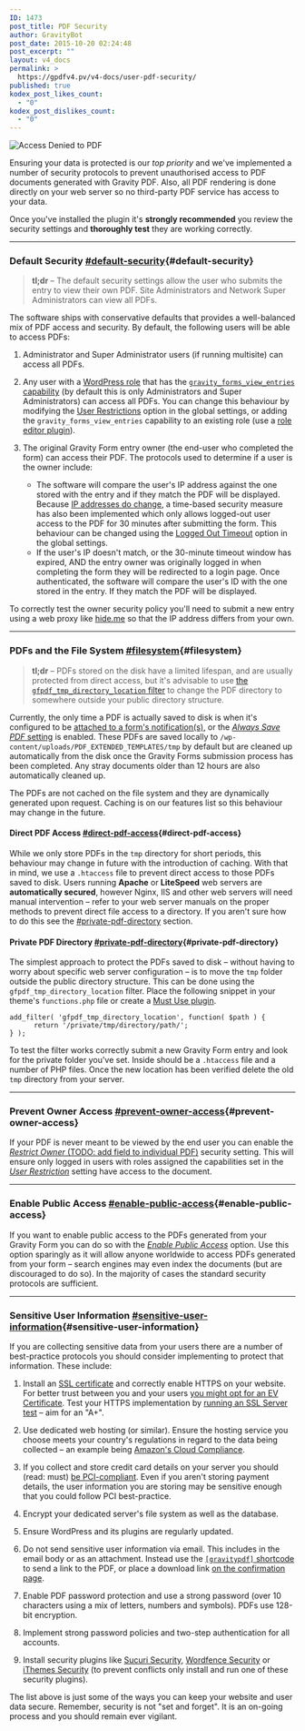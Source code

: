 ```yaml
---
ID: 1473
post_title: PDF Security
author: GravityBot
post_date: 2015-10-20 02:24:48
post_excerpt: ""
layout: v4_docs
permalink: >
  https://gpdfv4.pv/v4-docs/user-pdf-security/
published: true
kodex_post_likes_count:
  - "0"
kodex_post_dislikes_count:
  - "0"
---
```

![Access Denied to PDF](https://gpdfv4.pv/app/uploads/2015/10/access-denied.png) 

Ensuring your data is protected is our *top priority* and we've implemented a number of security protocols to prevent unauthorised access to PDF documents generated with Gravity PDF. Also, all PDF rendering is done directly on your web server so no third-party PDF service has access to your data. 

Once you've installed the plugin it's **strongly recommended** you review the security settings and **thoroughly test** they are working correctly.

---

### Default Security [#default-security](#default-security){#default-security}

> **tl;dr** – The default security settings allow the user who submits the entry to view their own PDF. Site Administrators and Network Super Administrators can view all PDFs.

The software ships with conservative defaults that provides a well-balanced mix of PDF access and security. By default, the following users will be able to access PDFs:

1. Administrator and Super Administrator users (if running multisite) can access all PDFs.

1. Any user with a [WordPress role](https://codex.wordpress.org/Roles_and_Capabilities) that has the [`gravity_forms_view_entries` capability](https://www.gravityhelp.com/documentation/article/role-management-guide/) (by default this is only Administrators and Super Administrators) can access all PDFs. You can change this behaviour by modifying the [User Restrictions](https://gpdfv4.pv/v4-docs/global-settings/#user-restriction) option in the global settings, or adding the `gravity_forms_view_entries` capability to an existing role (use a [role editor plugin](https://wordpress.org/plugins/user-role-editor/)).

1. The original Gravity Form entry owner (the end-user who completed the form) can access their PDF. The protocols used to determine if a user is the owner include:
    * The software will compare the user's IP address against the one stored with the entry and if they match the PDF will be displayed. Because [IP addresses do change](http://whatismyipaddress.com/keeps-changing), a time-based security measure has also been implemented which only allows logged-out user access to the PDF for 30 minutes after submitting the form. This behaviour can be changed using the [Logged Out Timeout](https://gpdfv4.pv/v4-docs/global-settings/#logged-out-timeout) option in the global settings.
    * If the user's IP doesn't match, or the 30-minute timeout window has expired, AND the entry owner was originally logged in when completing the form they will be redirected to a login page. Once authenticated, the software will compare the user's ID with the one stored in the entry. If they match the PDF will be displayed.

To correctly test the owner security policy you'll need to submit a new entry using a web proxy like [hide.me](https://hide.me/en/proxy) so that the IP address differs from your own.

---

### PDFs and the File System [#filesystem](#filesystem){#filesystem}

> **tl;dr** – PDFs stored on the disk have a limited lifespan, and are usually protected from direct access, but it's advisable to use [the `gfpdf_tmp_directory_location` filter](#) to change the PDF directory to somewhere outside your public directory structure.

Currently, the only time a PDF is actually saved to disk is when it's configured to be [attached to a form's notification(s)](https://gpdfv4.pv/v4-docs/setup-pdf/#notifications), or the [*Always Save PDF* setting](https://gpdfv4.pv/v4-docs/setup-pdf/#save-pdf) is enabled. These PDFs are saved locally to `/wp-content/uploads/PDF_EXTENDED_TEMPLATES/tmp` by default but are cleaned up automatically from the disk once the Gravity Forms submission process has been completed. Any stray documents older than 12 hours are also automatically cleaned up. 

The PDFs are not cached on the file system and they are dynamically generated upon request. Caching is on our features list so this behaviour may change in the future.

#### Direct PDF Access [#direct-pdf-access](#direct-pdf-access){#direct-pdf-access}

While we only store PDFs in the `tmp` directory for short periods, this behaviour may change in future with the introduction of caching. With that in mind, we use a `.htaccess` file to prevent direct access to those PDFs saved to disk. Users running **Apache** or **LiteSpeed** web servers are **automatically secured**, however Nginx, IIS and other web servers will need manual intervention – refer to your web server manuals on the proper methods to prevent direct file access to a directory. If you aren't sure how to do this see the [#private-pdf-directory](#private-pdf-directory) section.

#### Private PDF Directory [#private-pdf-directory](#private-pdf-directory){#private-pdf-directory}

The simplest approach to protect the PDFs saved to disk – without having to worry about specific web server configuration – is to move the `tmp` folder outside the public directory structure. This can be done using the `gfpdf_tmp_directory_location` filter. Place the following snippet in your theme's `functions.php` file or create a [Must Use plugin](https://codex.wordpress.org/Must_Use_Plugins).

```{.language-php}
add_filter( 'gfpdf_tmp_directory_location', function( $path ) {
      return '/private/tmp/directory/path/';
} );
```

To test the filter works correctly submit a new Gravity Form entry and look for the private folder you've set. Inside should be a `.htaccess` file and a number of PHP files. Once the new location has been verified delete the old `tmp` directory from your server.

---

### Prevent Owner Access [#prevent-owner-access](#prevent-owner-access){#prevent-owner-access}

If your PDF is never meant to be viewed by the end user you can enable the [*Restrict Owner* (TODO: add field to individual PDF)](#) security setting. This will ensure only logged in users with roles assigned the capabilities set in the [*User Restriction*](https://gpdfv4.pv/v4-docs/global-settings/#user-restriction) setting have access to the document.

---

### Enable Public Access [#enable-public-access](#enable-public-access){#enable-public-access}

If you want to enable public access to the PDFs generated from your Gravity Form you can do so with the [*Enable Public Access*](https://gpdfv4.pv/v4-docs/user-setup-pdf/#enable-public-access) option. Use this option sparingly as it will allow anyone worldwide to access PDFs generated from your form – search engines may even index the documents (but are discouraged to do so). In the majority of cases the standard security protocols are sufficient.

---

### Sensitive User Information [#sensitive-user-information](#sensitive-user-information){#sensitive-user-information}

If you are collecting sensitive data from your users there are a number of best-practice protocols you should consider implementing to protect that information. These include:

1. Install an [SSL certificate](https://www.namecheap.com/support/knowledgebase/article.aspx/786/38/what-is-an-ssl-certificate-and-what-is-it-used-for) and correctly enable HTTPS on your website. For better trust between you and your users [you might opt for an EV Certificate](https://www.namecheap.com/security/ssl-certificates/extended-validation.aspx). Test your HTTPS implementation by [running an SSL Server test](https://www.ssllabs.com/ssltest/) – aim for an "A+".

1. Use dedicated web hosting (or similar). Ensure the hosting service you choose meets your country's regulations in regard to the data being collected – an example being [Amazon's Cloud Compliance](http://aws.amazon.com/compliance/).

1. If you collect and store credit card details on your server you should (read: must) [be PCI-compliant](https://www.pcisecuritystandards.org/merchants/). Even if you aren't storing payment details, the user information you are storing may be sensitive enough that you could follow PCI best-practice.

1. Encrypt your dedicated server's file system as well as the database.

1. Ensure WordPress and its plugins are regularly updated.

1. Do not send sensitive user information via email. This includes in the email body or as an attachment. Instead use the [`[gravitypdf]` shortcode](https://gpdfv4.pv/v4-docs/shortcodes/#notifications) to send a link to the PDF, or place a download link [on the confirmation page](https://gpdfv4.pv/v4-docs/shortcodes/#confirmation).

1. Enable PDF password protection and use a strong password (over 10 characters using a mix of letters, numbers and symbols). PDFs use 128-bit encryption.

1. Implement strong password policies and two-step authentication for all accounts.

1. Install security plugins like [Sucuri Security](https://wordpress.org/plugins/sucuri-scanner/), [Wordfence Security](https://wordpress.org/plugins/wordfence/) or [iThemes Security](https://wordpress.org/plugins/better-wp-security/) (to prevent conflicts only install and run one of these security plugins).

The list above is just some of the ways you can keep your website and user data secure. Remember, security is not "set and forget". It is an on-going process and you should remain ever vigilant.
